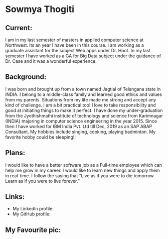 # Sowmya Thogiti
## Current:
I am in my last semester of masters in applied computer science at Northwest. Its an year I have been in this course. I am working as a graduate assistant for the subject Web apps under Dr. Hoot. In my last semester I have worked as a GA for Big Data subject under the guidance of Dr. Case and it was a wonderful experience.  
## Background:
I was born and brought up from a town named Jagtial of Telangana state in INDIA. I belong to a middle-class family and learned good ethics and values from my parents. Situations from my life made me strong and accept any kind of challenge. I am a bit practical too! I love to take responsibility and good at initiating things to make it perfect. I have done my under-graduation from the Jyothishmathi institute of technology and science from Karimnagar (INDIA) majoring in computer science engineering in the year 2015. Since then I have worked for IBM India Pvt. Ltd till Dec, 2019 as an SAP ABAP Consultant. My hobbies include singing, cooking, playing badminton. My favorite hobby could be sleeping!!  
## Plans:
I would like to have a better software job as a Full-time employee which can help me grow in my career. I would like to learn new things and apply them in real-time. I follow the saying that “Live as if you were to die tomorrow. Learn as if you were to live forever.”
## Links:
- My LinkedIn profile: [](https://www.linkedin.com/in/sowmya-thogiti-33a835165/)
- My GitHub profile: [](https://github.com/sowmyathogiti)
## My Favourite pic:
